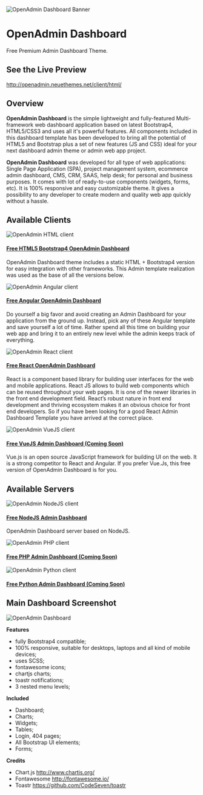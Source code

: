 ![OpenAdmin Dashboard Banner](https://neuethemes.net/wp-content/uploads/github-slide-02.jpg "OpenAdmin Banner")

# OpenAdmin Dashboard
Free Premium Admin Dashboard Theme.

## See the Live Preview
http://openadmin.neuethemes.net/client/html/

## Overview

**OpenAdmin Dashboard** is the simple lightweight and fully-featured Multi-framework web dashboard application based on latest Bootstrap4, HTML5/CSS3 and uses all it's powerful features. All components included in this dashboard template has been developed to bring all the potential of HTML5 and Bootstrap plus a set of new features (JS and CSS) ideal for your next dashboard admin theme or admin web app project.

**OpenAdmin Dashboard** was developed for all type of web applications: Single Page Application (SPA), project management system, ecommerce admin dashboard, CMS, CRM, SAAS, help desk; for personal and business purposes. It comes with lot of ready-to-use components (widgets, forms, etc). It is 100% responsive and easy customizable theme. It gives a possibility to any developer to create modern and quality web app quickly without a hassle.


## Available Clients

![OpenAdmin HTML client](https://neuethemes.net/wp-content/uploads/logos-tech-01-html.jpg "OpenAdmin HTML")
#### [Free HTML5 Bootstrap4 OpenAdmin Dashboard](https://github.com/Neuethemes/OpenAdmin-client-Html)
OpenAdmin Dashboard theme includes a static HTML + Bootstrap4 version for easy integration with other frameworks. This Admin template realization was used as the base of all the versions below.

![OpenAdmin Angular client](https://neuethemes.net/wp-content/uploads/logos-tech-02-angular.jpg "OpenAdmin Angular")
#### [Free Angular OpenAdmin Dashboard](https://github.com/Neuethemes/OpenAdmin-client-Angular)
Do yourself a big favor and avoid creating an Admin Dashboard for your application from the ground up. Instead, pick any of these Angular template and save yourself a lot of time. Rather spend all this time on building your web app and bring it to an entirely new level while the admin keeps track of everything.

![OpenAdmin React client](https://neuethemes.net/wp-content/uploads/logos-tech-03-react.jpg "OpenAdmin React")
#### [Free React OpenAdmin Dashboard](https://github.com/Neuethemes/OpenAdmin-client-React)
React is a component based library for building user interfaces for the web and mobile applications. React JS allows to build web components which can be reused throughout your web pages. It is one of the newer libraries in the front end development field. React’s robust nature in front end development and thriving ecosystem makes it an obvious choice for front end developers. So if you have been looking for a good React Admin Dashboard Template you have arrived at the correct place.

![OpenAdmin VueJS client](https://neuethemes.net/wp-content/uploads/logos-tech-04-vue.jpg "OpenAdmin VueJS")
#### [Free VueJS Admin Dashboard (Coming Soon)](https://github.com/Neuethemes/OpenAdmin-client-VueJS)
Vue.js is an open source JavaScript framework for building UI on the web. It is a strong competitor to React and Angular. If you prefer Vue.Js, this free version of OpenAdmin Dashboard is for you.


## Available Servers

![OpenAdmin NodeJS client](https://neuethemes.net/wp-content/uploads/logos-tech-05-nodejs.jpg "OpenAdmin NodeJS")
#### [Free NodeJS Admin Dashboard](https://github.com/Neuethemes/OpenAdmin-server-NodeJS)
OpenAdmin Dashboard server based on NodeJS.

![OpenAdmin PHP client](https://neuethemes.net/wp-content/uploads/logos-tech-06-php.jpg "OpenAdmin PHP")
#### [Free PHP Admin Dashboard (Coming Soon)](https://github.com/Neuethemes/OpenAdmin-server-PHP)

![OpenAdmin Python client](https://neuethemes.net/wp-content/uploads/logos-tech-07-phyton.jpg "OpenAdmin Python")
#### [Free Python Admin Dashboard (Coming Soon)](https://github.com/Neuethemes/OpenAdmin-server-Python)


## Main Dashboard Screenshot

![OpenAdmin Dashboard](https://neuethemes.net/wp-content/uploads/01-openadmin-screen-01.jpg "OpenAdmin Dashboard")


**Features**
- fully Bootstrap4 compatible;
- 100% responsive, suitable for desktops, laptops and all kind of mobile devices;
- uses SCSS;
- fontawesome icons;
- chartjs charts;
- toastr notifications;
- 3 nested menu levels;


**Included**
- Dashboard;
- Charts;
- Widgets;
- Tables;
- Login, 404 pages;
- All Bootstrap UI elements;
- Forms;


**Credits**
- Chart.js http://www.chartjs.org/
- Fontawesome http://fontawesome.io/
- Toastr https://github.com/CodeSeven/toastr
